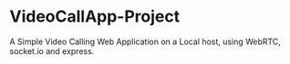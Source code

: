 # VideoCallApp-Project
A Simple Video Calling Web Application on a Local host, using WebRTC, socket.io and express.
